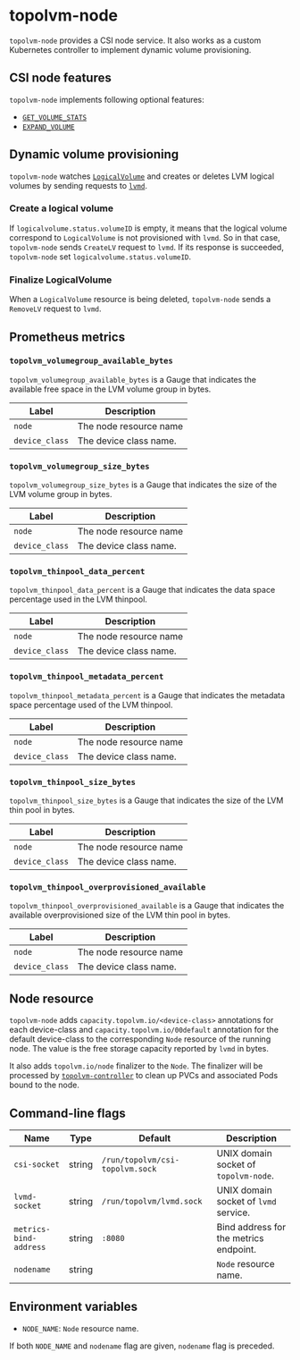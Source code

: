topolvm-node
============

`topolvm-node` provides a CSI node service.  It also works as a custom
Kubernetes controller to implement dynamic volume provisioning.

CSI node features
-----------------

`topolvm-node` implements following optional features:

- [`GET_VOLUME_STATS`](https://github.com/container-storage-interface/spec/blob/v1.1.0/spec.md#nodegetvolumestats)
- [`EXPAND_VOLUME`](https://github.com/container-storage-interface/spec/blob/v1.1.0/spec.md#nodeexpandvolume)


Dynamic volume provisioning
---------------------------

`topolvm-node` watches [`LogicalVolume`](./crd-logical-volume.md) and creates
or deletes LVM logical volumes by sending requests to [`lvmd`](./lvmd.md).

### Create a logical volume

If `logicalvolume.status.volumeID` is empty,
it means that the logical volume correspond to `LogicalVolume` is not provisioned with `lvmd`.
So in that case, `topolvm-node` sends `CreateLV` request to `lvmd`.
If its response is succeeded, `topolvm-node` set `logicalvolume.status.volumeID`.

### Finalize LogicalVolume

When a `LogicalVolume` resource is being deleted, `topolvm-node` sends
a `RemoveLV` request to `lvmd`.

Prometheus metrics
------------------

### `topolvm_volumegroup_available_bytes`

`topolvm_volumegroup_available_bytes` is a Gauge that indicates the available
free space in the LVM volume group in bytes.

| Label          | Description            |
| -------------- | ---------------------- |
| `node`         | The node resource name |
| `device_class` | The device class name. |

### `topolvm_volumegroup_size_bytes`

`topolvm_volumegroup_size_bytes` is a Gauge that indicates the size of the LVM volume group in bytes.

| Label          | Description            |
| -------------- | ---------------------- |
| `node`         | The node resource name |
| `device_class` | The device class name. |


### `topolvm_thinpool_data_percent`

`topolvm_thinpool_data_percent` is a Gauge that indicates the data space percentage used in the LVM thinpool.

| Label          | Description            |
| -------------- | ---------------------- |
| `node`         | The node resource name |
| `device_class` | The device class name. |


### `topolvm_thinpool_metadata_percent`

`topolvm_thinpool_metadata_percent` is a Gauge that indicates the metadata space percentage used of the LVM thinpool.

| Label          | Description            |
| -------------- | ---------------------- |
| `node`         | The node resource name |
| `device_class` | The device class name. |


### `topolvm_thinpool_size_bytes`

`topolvm_thinpool_size_bytes` is a Gauge that indicates the size of the LVM thin pool in bytes.

| Label          | Description            |
| -------------- | ---------------------- |
| `node`         | The node resource name |
| `device_class` | The device class name. |

### `topolvm_thinpool_overprovisioned_available`

`topolvm_thinpool_overprovisioned_available` is a Gauge that indicates the available overprovisioned size of the LVM thin pool in bytes.

| Label          | Description            |
| -------------- | ---------------------- |
| `node`         | The node resource name |
| `device_class` | The device class name. |

Node resource
-------------

`topolvm-node` adds `capacity.topolvm.io/<device-class>` annotations
for each device-class and `capacity.topolvm.io/00default` annotation
for the default device-class to the corresponding `Node` resource of the running node.
The value is the free storage capacity reported by `lvmd` in bytes.

It also adds `topolvm.io/node` finalizer to the `Node`.
The finalizer will be processed by [`topolvm-controller`](./topolvm-controller.md)
to clean up PVCs and associated Pods bound to the node.

Command-line flags
------------------

| Name                   | Type   | Default                         | Description                            |
| ---------------------- | ------ | ------------------------------- | -------------------------------------- |
| `csi-socket`           | string | `/run/topolvm/csi-topolvm.sock` | UNIX domain socket of `topolvm-node`.  |
| `lvmd-socket`          | string | `/run/topolvm/lvmd.sock`        | UNIX domain socket of `lvmd` service.  |
| `metrics-bind-address` | string | `:8080`                         | Bind address for the metrics endpoint. |
| `nodename`             | string |                                 | `Node` resource name.                  |

Environment variables
---------------------

- `NODE_NAME`: `Node` resource name.

If both `NODE_NAME` and `nodename` flag are given, `nodename` flag is preceded.
